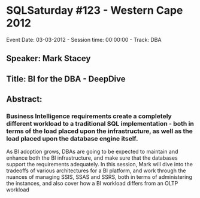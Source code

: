 # SQLSaturday #123 - Western Cape 2012
Event Date: 03-03-2012 - Session time: 00:00:00 - Track: DBA
## Speaker: Mark Stacey
## Title: BI for the DBA - DeepDive
## Abstract:
### Business Intelligence requirements create a completely different workload to a traditional SQL implementation - both in terms of the load placed upon the infrastructure, as well as the load placed upon the database engine itself.

As BI adoption grows, DBAs are going to be expected to maintain and enhance both the BI infrastructure, and make sure that the databases support the requirements adequately. In this session, Mark will dive into the tradeoffs of various architectures for a BI platform, and work through the nuances of managing SSIS, SSAS and SSRS, both in terms of administering the instances, and also cover how a BI workload differs from an OLTP workload
